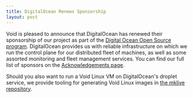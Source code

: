 ```yaml
---
title: DigitalOcean Renews Sponsorship
layout: post
---
```


Void is pleased to announce that DigitalOcean has renewed their
sponsorship of our project as part of the [Digital Ocean Open Source
program](https://www.digitalocean.com/open-source/).  DigitalOcean
provides us with reliable infrastructure on which we run the control
plane for our distributed fleet of machines, as well as some assorted
monitoring and fleet management services.  You can find our full list
of sponsors on the [Acknowledgements page](/acknowledgments/).

Should you also want to run a Void Linux VM on DigitalOcean's droplet
service, we provide tooling for generating Void Linux images in [the
mklive repository](https://github.com/void-linux/void-mklive).
